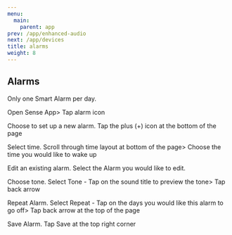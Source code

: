 ```yaml
---
menu:
  main:
    parent: app
prev: /app/enhanced-audio
next: /app/devices
title: alarms
weight: 8
---
```


## Alarms


Only one Smart Alarm per day.


Open Sense App> Tap alarm icon


Choose to set up a new alarm. Tap the plus (+) icon at the bottom of the page


Select time. Scroll through time layout at bottom of the page> Choose the time you would like to wake up


Edit an existing alarm. Select the Alarm you would like to edit.


Choose tone. Select Tone - Tap on the sound title to preview the tone> Tap back arrow


Repeat Alarm. Select Repeat - Tap on the days you would like this alarm to go off> Tap back arrow at the top of the page


Save Alarm. Tap Save at the top right corner
